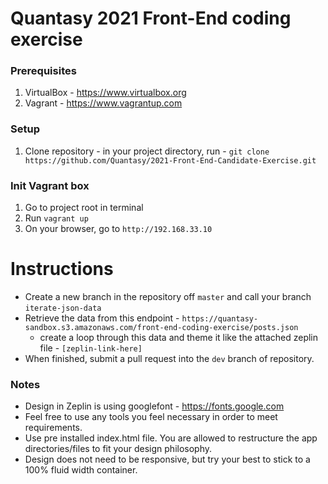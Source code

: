 # Quantasy 2021 Front-End coding exercise

### Prerequisites

1. VirtualBox - https://www.virtualbox.org
2. Vagrant - https://www.vagrantup.com

### Setup

1. Clone repository - in your project directory, run - `git clone https://github.com/Quantasy/2021-Front-End-Candidate-Exercise.git`

### Init Vagrant box

1. Go to project root in terminal
2. Run `vagrant up`
3. On your browser, go to `http://192.168.33.10`

# Instructions

- Create a new branch in the repository off `master` and call your branch `iterate-json-data`
- Retrieve the data from this endpoint - `https://quantasy-sandbox.s3.amazonaws.com/front-end-coding-exercise/posts.json`
    - create a loop through this data and theme it like the attached zeplin file - `[zeplin-link-here]`
- When finished, submit a pull request into the `dev` branch of repository.

### Notes
- Design in Zeplin is using googlefont - https://fonts.google.com
- Feel free to use any tools you feel necessary in order to meet requirements.
- Use pre installed index.html file. You are allowed to restructure the app directories/files to fit your design philosophy.
- Design does not need to be responsive, but try your best to stick to a 100% fluid width container.

